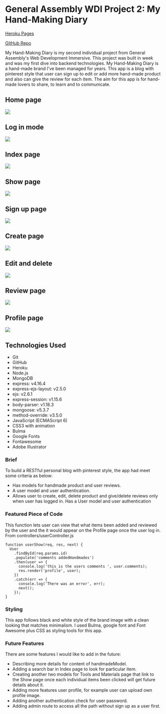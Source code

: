 # General Assembly WDI Project 2: My Hand-Making Diary

[Heroku Pages](https://my-hand-making-diary.herokuapp.com/)

[GitHub Repo](https://github.com/huangfuin1101/wdi-project-two-My-hand-making-Diary)

My Hand-Making Diary is my second individual project from General Assembly's Web Development Immersive. This project was built in week and was my first dive into backend technologies.
My Hand-Making Diary is a hand-made brand I've been managed for years. This app is a blog with pinterest style that user can sign up to edit or add more hand-made product and also can give the review for each item. The aim for this app is for hand-made lovers to share, to learn and to communicate.

## Home page
![](screenshots/home-page.png)

## Log in mode
![](screenshots/log-in-mode.png)

## Index page
![](screenshots/index.png)

## Show page
![](screenshots/show-page.png)

## Sign up page
![](screenshots/signup.png)

## Create page
![](screenshots/add.png)

## Edit and delete
![](screenshots/edit-delete.png)

## Review page
![](screenshots/reviews.png)


## Profile page
![](screenshots/profile.png)


## Technologies Used

* Git
* GitHub
* Heroku
* Node.js
* MongoDB
* express: v4.16.4
* express-ejs-layout: v2.5.0
* ejs: v2.6.1
* express-session: v1.15.6
* body-parser: v1.18.3
* mongoose: v5.3.7
* method-override: v3.5.0
* JavaScript (ECMAScript 6)
* CSS3 with animation
* Bulma
* Google Fonts
* Fontawesome
* Adobe Illustrator

### Brief
To build a RESTful personal blog with pinterest style, the app had meet some criteria as below:

* Has models for handmade product and user reviews.
* A user model and user authentication.
* Allows user to create, edit, delete product and give/delete reviews only when user has logged in.
Has a User model and user authentication


### Featured Piece of Code
This function lets user can view that what items been added and reviewed by the user and the it would appear on the Profile page once the user log in. From controllers/userController.js
```
function userShow(req, res, next) {
  User
    .findById(req.params.id)
    .populate('comments addedHandmades')
    .then(user => {
      console.log('this is the users comments ', user.comments);
      res.render('profile', user);
    })
    .catch(err => {
      console.log('There was an error', err);
      next();
    });
}
```

### Styling
This app follows black and white style of the brand image with a clean looking that matches minimalism. I used Bulma, google font and Font Awesome plus CSS as styling tools for this app.

### Future Features
There are some features I would like to add in the future:
* Describing more details for content of handmadeModel.
* Adding a search bar in Index page to look for particular item.
* Creating another two models for Tools and Materials page that link to the Show page once each individual items been clicked will get future details about it.
* Adding more features user profile, for example user can upload own profile image.
* Adding another authentication check for user password.
* Adding admin route to access all the path without sign up as a user first.
